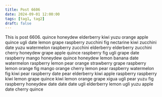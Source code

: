 ```yaml
---
title: Post 6606
date: 2024-09-01 12:00:00
tags: [tag1, tag2]
draft: false
---
```

This is post 6606.
quince
honeydew
elderberry
kiwi
yuzu
orange
apple
quince
ugli
date
lemon
grape
raspberry
zucchini
fig
nectarine
kiwi
zucchini
date
yuzu
watermelon
raspberry
zucchini
elderberry
elderberry
zucchini
cherry
honeydew
grape
apple
quince
raspberry
fig
ugli
grape
date
raspberry
mango
honeydew
quince
honeydew
lemon
banana
date
watermelon
raspberry
lemon
pear
orange
strawberry
grape
raspberry
lemon
orange
fig
mango
orange
cherry
lemon
pear
raspberry
watermelon
fig
kiwi
pear
raspberry
date
pear
elderberry
kiwi
apple
raspberry
raspberry
kiwi
lemon
grape
quince
kiwi
lemon
orange
grape
xigua
ugli
pear
yuzu
fig
raspberry
honeydew
date
date
date
ugli
elderberry
lemon
ugli
yuzu
apple
date
cherry
quince
